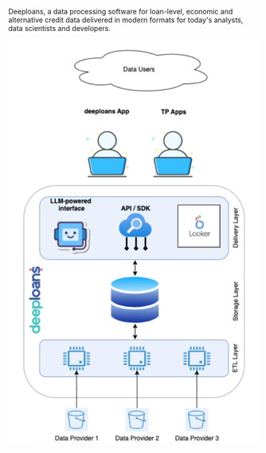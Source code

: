 Deeploans, a data processing software for loan-level, economic and alternative credit data delivered in modern formats for today's analysts, data scientists and developers.

![overview](deeploans_overview.png "deeploans overview")
